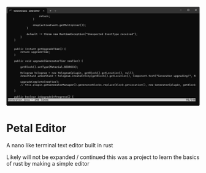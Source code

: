![Screenshot](./screenshot.png)

# Petal Editor

A nano like terminal text editor built in rust

Likely will not be expanded / continued this was a project to learn the basics of rust by making a simple editor
